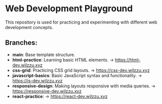 # Web Development Playground

This repository is used for practicing and experimenting with different web development concepts.

## Branches:

- **main**: Base template structure.
- **html-practice**: Learning basic HTML elements. -> https://html-dev.wilzzu.xyz
- **css-grid**: Practicing CSS grid layouts. -> https://css-dev.wilzzu.xyz
- **javascript-basics**: Basic JavaScript syntax and functionality. -> https://js-dev.wilzzu.xyz
- **responsive-design**: Making layouts responsive with media queries. -> https://responsive-dev.wilzzu.xyz
- **react-practice**: -> https://react-dev.wilzzu.xyz
